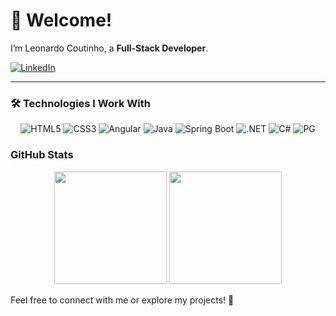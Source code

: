 # 👋 Welcome!  
I’m Leonardo Coutinho, a **Full-Stack Developer**.

[![LinkedIn](https://img.shields.io/badge/LinkedIn-0077B5?style=for-the-badge&logo=linkedin&logoColor=white)](https://www.linkedin.com/in/leonardo-coutinho-90797422a/)

---


### 🛠️ Technologies I Work With

<p align="center">
  <img alt="HTML5" src="https://img.shields.io/badge/HTML5-E34F26?style=for-the-badge&logo=html5&logoColor=white" /> 
  <img alt="CSS3" src="https://img.shields.io/badge/CSS3-1572B6?style=for-the-badge&logo=css3&logoColor=white" /> 
  <img alt="Angular" src="https://img.shields.io/badge/Angular-DD0031?style=for-the-badge&logo=angular&logoColor=white" />
  <img alt="Java" src="https://img.shields.io/badge/Java-ED8B00?style=for-the-badge&logo=openjdk&logoColor=white" />
  <img alt="Spring Boot" src="https://img.shields.io/badge/Spring_Boot-6DB33F?style=for-the-badge&logo=spring&logoColor=white" />
  <img alt=".NET" src="https://img.shields.io/badge/.NET-5C2D91?style=for-the-badge&logo=.net&logoColor=white" />
  <img alt="C#" src="https://img.shields.io/badge/C%23-239120?style=for-the-badge&logo=c-sharp&logoColor=white" />
  <img alt="PG" src="https://img.shields.io/badge/PostgreSQL-316192?style=for-the-badge&logo=postgresql&logoColor=white" />

</p>


### GitHub Stats

<div align="center">
  <img height="180em" src="https://github-readme-stats.vercel.app/api?username=LeonardoCto&show_icons=true&count_private=true&theme=darcula&hide_border=true&hide=issues,contribs&bg_color=00000000"/>
  <img height="180em" src="https://github-readme-stats.vercel.app/api/top-langs/?username=LeonardoCto&layout=compact&hide_border=true&theme=darcula&bg_color=00000000&langs_count=6&hide=jupyter%20notebook,tex,php"/>
</div>


Feel free to connect with me or explore my projects! 🚀

